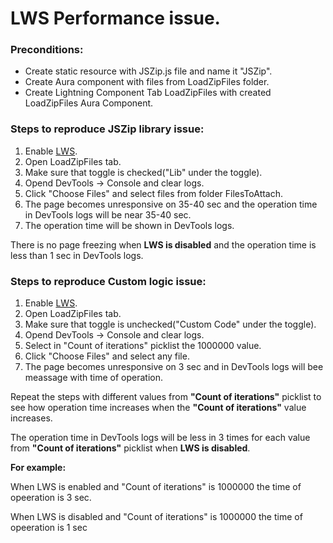 # LWS Performance issue.

### Preconditions:
* Create static resource with JSZip.js file and name it "JSZip".
* Create Aura component with files from LoadZipFiles folder.
* Create Lightning Component Tab LoadZipFiles with created LoadZipFiles Aura Component.

### Steps to reproduce JSZip library issue:
1. Enable [LWS](https://developer.salesforce.com/docs/component-library/documentation/en/lwc/lwc.security_lwsec_enable).
2. Open LoadZipFiles tab.
3. Make sure that toggle is checked("Lib" under the toggle).
4. Opend DevTools -> Console and clear logs.
5. Click "Choose Files" and select files from folder FilesToAttach.
6. The page becomes unresponsive on 35-40 sec and the operation time in DevTools logs will be near 35-40 sec.
7. The operation time will be shown in DevTools logs.
 
There is no page freezing when **LWS is disabled** and the operation time is less than 1 sec in DevTools logs.

### Steps to reproduce Custom logic issue:
1. Enable [LWS](https://developer.salesforce.com/docs/component-library/documentation/en/lwc/lwc.security_lwsec_enable).
2. Open LoadZipFiles tab.
3. Make sure that toggle is unchecked("Custom Code" under the toggle).
4. Opend DevTools -> Console and clear logs.
5. Select in "Count of iterations" picklist the 1000000 value.
6. Click "Choose Files" and select any file.
7. The page becomes unresponsive on 3 sec and in DevTools logs will bee meassage with time of operation.

Repeat the steps with different values from **"Count of iterations"** picklist to see how operation time increases when the **"Count of iterations"** value increases.

The operation time in DevTools logs will be less in 3 times for each value from **"Count of iterations"** picklist when **LWS is disabled**.

**For example:**

When LWS is enabled and "Count of iterations" is 1000000 the time of opeeration is 3 sec.

When LWS is disabled and "Count of iterations" is 1000000 the time of opeeration is 1 sec
